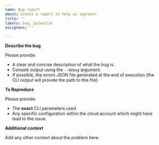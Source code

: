 ```yaml
---
name: Bug report
about: Create a report to help us improve!
title: ''
labels: bug, potential
assignees: ''

---
```


**Describe the bug**

Please provide:

- A clear and concise description of what the bug is.
- Console output using the `--debug` argument.
- If possible, the errors JSON file generated at the end of execution (the CLI output will provide the path to this file).

**To Reproduce**

Please provide:

- The **exact** CLI parameters used
- Any specific configuration within the cloud account which might have lead to the issue.

**Additional context**

Add any other context about the problem here.
